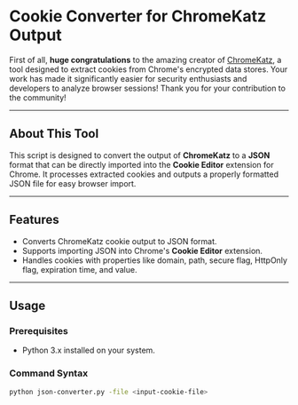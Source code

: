 # Cookie Converter for ChromeKatz Output

First of all, **huge congratulations** to the amazing creator of [ChromeKatz](https://github.com/Meckazin), a tool designed to extract cookies from Chrome's encrypted data stores. Your work has made it significantly easier for security enthusiasts and developers to analyze browser sessions! Thank you for your contribution to the community!

---

## **About This Tool**

This script is designed to convert the output of **ChromeKatz** to a **JSON** format that can be directly imported into the **Cookie Editor** extension for Chrome. It processes extracted cookies and outputs a properly formatted JSON file for easy browser import.

---

## **Features**

- Converts ChromeKatz cookie output to JSON format.
- Supports importing JSON into Chrome's **Cookie Editor** extension.
- Handles cookies with properties like domain, path, secure flag, HttpOnly flag, expiration time, and value.

---

## **Usage**

### **Prerequisites**

- Python 3.x installed on your system.

### **Command Syntax**

```bash
python json-converter.py -file <input-cookie-file>

